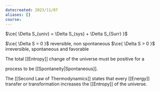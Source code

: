 ```yaml
---
datecreated: 2023/11/07
aliases: []
course:
---
```

$\ce{ \Delta S_{univ} = \Delta S_{sys} + \Delta S_{Surr} }$

$\ce{ \Delta S = 0 }$ reversible, non spontaneous
$\ce{ \Delta S > 0 }$ irreversible, spontaneous and favorable

The total [[Entropy]] change of the universe must be positive for a

process to be [[Spontaneity|Spontaneous]]. 

The [[Second Law of Thermodynamics]] states that every [[Energy]] transfer or transformation increases the [[Entropy]] of the universe.